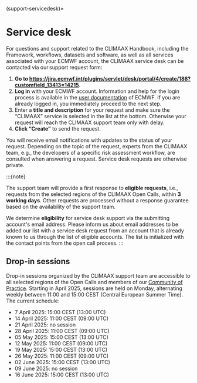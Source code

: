 (support-servicedesk)=
# Service desk


For questions and support related to the CLIMAAX Handbook, including the Framework, workflows, datasets and software, as well as all services associated with your ECMWF account, the CLIMAAX service desk can be contacted via our support request form:

1. **Go to https://jira.ecmwf.int/plugins/servlet/desk/portal/4/create/186?customfield_13413=14215**.
2. **Log in** with your ECMWF account.
   Information and help for the login process is available in the [user documentation](https://confluence.ecmwf.int/display/UDOC/Login+and+authentication+information) of ECMWF.
   If you are already logged in, you immediately proceed to the next step.
3. Enter a **title and description** for your request and make sure the “CLIMAAX” service is selected in the list at the bottom.
   Otherwise your request will reach the CLIMAAX support team only with delay.
4. **Click “Create”** to send the request.

You will receive email notifications with updates to the status of your request.
Depending on the topic of the request, experts from the CLIMAAX team, e.g., the developers of a specific risk assessment workflow, are consulted when answering a request.
Service desk requests are otherwise private.

:::{note}

The support team will provide a first response to **eligible requests**, i.e., requests from the selected regions of the CLIMAAX Open Calls, within **3 working days**.
Other requests are processed without a response guarantee based on the availability of the support team.

We determine **eligibility** for service desk support via the submitting account's email address.
Please inform us about email addresses to be added our list with a service desk request from an account that is already known to us through the list of eligible accounts.
The list is initialized with the contact points from the open call process.
:::


## Drop-in sessions

Drop-in sessions organized by the CLIMAAX support team are accessible to all selected regions of the Open Calls and members of our [Community of Practice](https://www.climaax.eu/community-of-practice/).
Starting in April 2025, sessions are held on Monday, alternating weekly between 11:00 and 15:00 CEST (Central European Summer Time).
The current schedule:

- 7 April 2025: 15:00 CEST (13:00 UTC)
- 14 April 2025: 11:00 CEST (09:00 UTC)
- 21 April 2025: no session
- 28 April 2025: 11:00 CEST (09:00 UTC)
- 05 May 2025: 15:00 CEST (13:00 UTC)
- 12 May 2025: 11:00 CEST (09:00 UTC)
- 19 May 2025: 15:00 CEST (13:00 UTC)
- 26 May 2025: 11:00 CEST (09:00 UTC)
- 02 June 2025: 15:00 CEST (13:00 UTC)
- 09 June 2025: no session
- 16 June 2025: 15:00 CEST (13:00 UTC)
